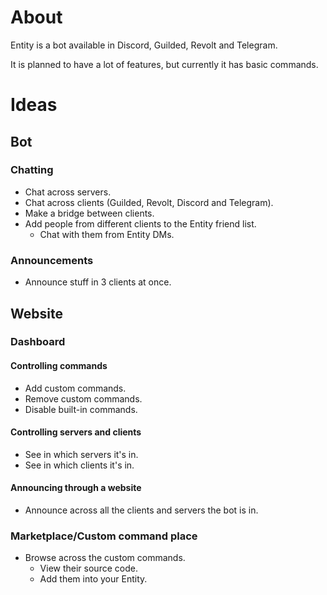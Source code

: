 # About
Entity is a bot available in Discord, Guilded, Revolt and Telegram.

It is planned to have a lot of features, but currently it has basic commands.

# Ideas
## Bot
### Chatting
- Chat across servers.
- Chat across clients (Guilded, Revolt, Discord and Telegram).
- Make a bridge between clients.
- Add people from different clients to the Entity friend list.
  - Chat with them from Entity DMs.


### Announcements
- Announce stuff in 3 clients at once.

## Website
### Dashboard
#### Controlling commands
- Add custom commands.
- Remove custom commands.
- Disable built-in commands.

#### Controlling servers and clients
- See in which servers it's in.
- See in which clients it's in.

#### Announcing through a website
- Announce across all the clients and servers the bot is in.

### Marketplace/Custom command place
- Browse across the custom commands.
  - View their source code.
  - Add them into your Entity.
